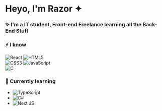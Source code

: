 # Heyo, I'm Razor ✦

### ✨ I'm a IT student, Front-end Freelance learning all the Back-End Stuff

### ⚡ I know
  ![React](https://img.shields.io/badge/react-%2320232a.svg?style=for-the-badge&logo=react&logoColor=%2361DAFB)
  ![HTML5](https://img.shields.io/badge/html5-%23E34F26.svg?style=for-the-badge&logo=html5&logoColor=white)<br />
  ![CSS3](https://img.shields.io/badge/css3-%231572B6.svg?style=for-the-badge&logo=css3&logoColor=white)
  ![JavaScript](https://img.shields.io/badge/javascript-%23323330.svg?style=for-the-badge&logo=javascript&logoColor=%23F7DF1E)<br />
  ![C](https://img.shields.io/badge/c-%2300599C.svg?style=for-the-badge&logo=c&logoColor=white)


 ### 🌱 Currently learning
  - ![TypeScript](https://img.shields.io/badge/typescript-%23007ACC.svg?style=for-the-badge&logo=typescript&logoColor=white)<br />
  - ![C#](https://img.shields.io/badge/c%23-%23239120.svg?style=for-the-badge&logo=c-sharp&logoColor=white)<br />
  - ![Next JS](https://img.shields.io/badge/Next-black?style=for-the-badge&logo=next.js&logoColor=white)
  
 

<!--
**RazorTheWolf/RazorTheWolf** is a ✨ _special_ ✨ repository because its `README.md` (this file) appears on your GitHub profile.
-->
